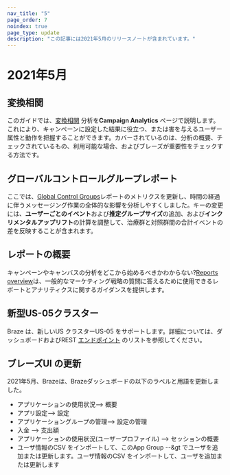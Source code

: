 ```yaml
---
nav_title: "5"
page_order: 7
noindex: true
page_type: update
description: "この記事には2021年5月のリリースノートが含まれています。"
---
```


# 2021年5月

## 変換相関

このガイドでは、[変換相関]({{site.baseurl}}/user_guide/engagement_tools/testing/conversion_correlation/) 分析を**Campaign Analytics** ページで説明します。これにより、キャンペーンに設定した結果に役立つ、または害を与えるユーザー属性と動作を把握することができます。カバーされているのは、分析の概要、チェックされているもの、利用可能な場合、およびブレーズが重要性をチェックする方法です。

## グローバルコントロールグループレポート

ここでは、[Global Control Groups]({{site.baseurl}}/user_guide/engagement_tools/testing/global_control_group/)レポートのメトリクスを更新し、時間の経過に伴うメッセージング作業の全体的な影響を分析しやすくしました。キーの変更には、**ユーザーごとのイベント**および**推定グループサイズ**の追加、および**インクリメンタルアップリフト**の計算を調整して、治療群と対照群間の合計イベントの差を反映することが含まれます。

## レポートの概要

キャンペーンやキャンバスの分析をどこから始めるべきかわからない?[Reports overview]({{site.baseurl}}/user_guide/data_and_analytics/reporting/reports_overview/)は、一般的なマーケティング戦略の質問に答えるために使用できるレポートとアナリティクスに関するガイダンスを提供します。

## 新型US-05クラスター

Braze は、新しいUS クラスターUS-05 をサポートします。詳細については、ダッシュボードおよびREST [エンドポイント]({{site.baseurl}}/api/basics/#endpoints) のリストを参照してください。

## ブレーズUI の更新

2021年5月、Brazeは、Brazeダッシュボードの以下のラベルと用語を更新しました。

- アプリケーションの使用状況--> 概要
- アプリ設定--> 設定
- アプリケーショングループの管理--> 設定の管理
- 入金 --> 支出額
- アプリケーションの使用状況(ユーザープロファイル) --> セッションの概要
- ユーザ情報のCSV をインポートして、このApp Group --&gt でユーザを追加または更新します。ユーザ情報のCSV をインポートして、ユーザを追加または更新します
